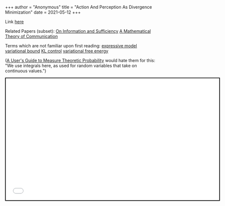 +++
 author = "Anonymous"
 title = "Action And Perception As Divergence Minimization"
 date = 2021-05-12
+++




Link [here](https://arxiv.org/pdf/2009.01791.pdf)

Related Papers (subset):
[On Information and Sufficiency](https://www.processingstochasticites.com/obsidian_port/reading/On_Information_And_Sufficiency/)
[A Mathematical Theory of Communication](https://www.processingstochasticites.com/obsidian_port/reading/A_Mathematical_Theory_Of_Communication/)

Terms which are not familiar upon first reading: 
[expressive model](https://www.processingstochasticites.com/obsidian_port/reading/Expressive_Model/)
[variational bound](https://www.processingstochasticites.com/obsidian_port/reading/Variational_Bound/)
[KL control](https://www.processingstochasticites.com/obsidian_port/reading/KL_Control/)
[variational free energy](https://www.processingstochasticites.com/obsidian_port/reading/Variational_Free_Energy/)

([A User's Guide to Measure Theoretic Probability](https://www.processingstochasticites.com/obsidian_port/reading/A_Users_Guide_To_Measure_Theoretic_Probability/) would hate them for this: "We use integrals here, as used for random variables that take on continuous values.")



 
 <iframe seamless src="/obsidian_port/reading/nodes/Action_And_Perception_As_Divergence_Minimization.html" style="width:700px; height:400px; border: 2px solid black"></iframe>
